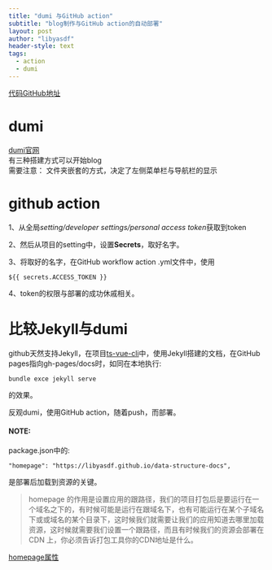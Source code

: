 ```yaml
---
title: "dumi 与GitHub action"
subtitle: "blog制作与GitHub action的自动部署"
layout: post
author: "libyasdf"
header-style: text
tags:
  - action
  - dumi
---
```

[代码GitHub地址](https://github.com/libyasdf/data-structure-docs)  

# dumi
[dumi官网](https://d.umijs.org/config/frontmatter)  
有三种搭建方式可以开始blog<br/>
需要注意：
文件夹嵌套的方式，决定了左侧菜单栏与导航栏的显示

# github action
1、从全局*setting/developer settings/personal access token*获取到token  

2、然后从项目的setting中，设置**Secrets**，取好名字。  

3、将取好的名字，在GitHub workflow action .yml文件中，使用<br/>

```
${{ secrets.ACCESS_TOKEN }}
```
4、token的权限与部署的成功休戚相关。

# 比较Jekyll与dumi

github天然支持Jekyll，在项目[ts-vue-cli](https://github.com/libyasdf/ts-vue-cli)中，使用Jekyll搭建的文档，在GitHub pages指向gh-pages/docs时，如同在本地执行:
```
bundle exce jekyll serve
```
的效果。

反观dumi，使用GitHub action，随着push，而部署。

#### NOTE:
package.json中的:
```
"homepage": "https://libyasdf.github.io/data-structure-docs",
```
是部署后加载到资源的关键。

>homepage 的作用是设置应用的跟路径，我们的项目打包后是要运行在一个域名之下的，有时候可能是运行在跟域名下，也有可能运行在某个子域名下或或域名的某个目录下，这时候我们就需要让我们的应用知道去哪里加载资源，这时候就需要我们设置一个跟路径，而且有时候我们的资源会部署在 CDN 上，你必须告诉打包工具你的CDN地址是什么。

[homepage属性](https://blog.csdn.net/duninet/article/details/104537393)  
